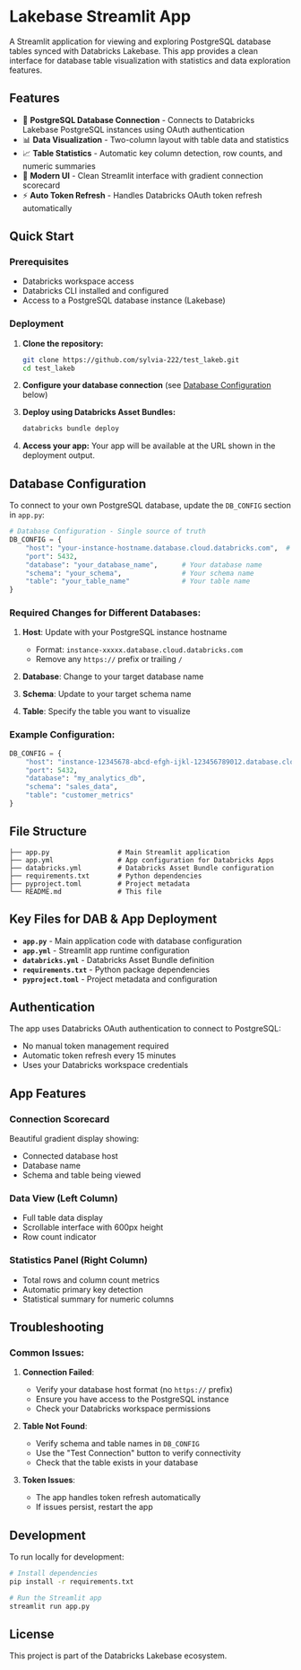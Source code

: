 # Lakebase Streamlit App

A Streamlit application for viewing and exploring PostgreSQL database tables synced with Databricks Lakebase. This app provides a clean interface for database table visualization with statistics and data exploration features.

## Features

- 🔗 **PostgreSQL Database Connection** - Connects to Databricks Lakebase PostgreSQL instances using OAuth authentication
- 📊 **Data Visualization** - Two-column layout with table data and statistics
- 📈 **Table Statistics** - Automatic key column detection, row counts, and numeric summaries
- 🎨 **Modern UI** - Clean Streamlit interface with gradient connection scorecard
- ⚡ **Auto Token Refresh** - Handles Databricks OAuth token refresh automatically

## Quick Start

### Prerequisites
- Databricks workspace access
- Databricks CLI installed and configured
- Access to a PostgreSQL database instance (Lakebase)

### Deployment

1. **Clone the repository:**
   ```bash
   git clone https://github.com/sylvia-222/test_lakeb.git
   cd test_lakeb
   ```

2. **Configure your database connection** (see [Database Configuration](#database-configuration) below)

3. **Deploy using Databricks Asset Bundles:**
   ```bash
   databricks bundle deploy
   ```

4. **Access your app:**
   Your app will be available at the URL shown in the deployment output.

## Database Configuration

To connect to your own PostgreSQL database, update the `DB_CONFIG` section in `app.py`:

```python
# Database Configuration - Single source of truth
DB_CONFIG = {
    "host": "your-instance-hostname.database.cloud.databricks.com",  # Your PostgreSQL host
    "port": 5432,  
    "database": "your_database_name",      # Your database name
    "schema": "your_schema",               # Your schema name
    "table": "your_table_name"             # Your table name
}
```

### Required Changes for Different Databases:

1. **Host**: Update with your PostgreSQL instance hostname
   - Format: `instance-xxxxx.database.cloud.databricks.com`
   - Remove any `https://` prefix or trailing `/`

2. **Database**: Change to your target database name

3. **Schema**: Update to your target schema name

4. **Table**: Specify the table you want to visualize

### Example Configuration:
```python
DB_CONFIG = {
    "host": "instance-12345678-abcd-efgh-ijkl-123456789012.database.cloud.databricks.com",
    "port": 5432,
    "database": "my_analytics_db",
    "schema": "sales_data", 
    "table": "customer_metrics"
}
```

## File Structure

```
├── app.py                 # Main Streamlit application
├── app.yml                # App configuration for Databricks Apps
├── databricks.yml         # Databricks Asset Bundle configuration
├── requirements.txt       # Python dependencies
├── pyproject.toml         # Project metadata
└── README.md              # This file
```

## Key Files for DAB & App Deployment

- **`app.py`** - Main application code with database configuration
- **`app.yml`** - Streamlit app runtime configuration  
- **`databricks.yml`** - Databricks Asset Bundle definition
- **`requirements.txt`** - Python package dependencies
- **`pyproject.toml`** - Project metadata and configuration

## Authentication

The app uses Databricks OAuth authentication to connect to PostgreSQL:
- No manual token management required
- Automatic token refresh every 15 minutes
- Uses your Databricks workspace credentials

## App Features

### Connection Scorecard
Beautiful gradient display showing:
- Connected database host
- Database name
- Schema and table being viewed

### Data View (Left Column)
- Full table data display
- Scrollable interface with 600px height
- Row count indicator

### Statistics Panel (Right Column)
- Total rows and column count metrics
- Automatic primary key detection
- Statistical summary for numeric columns

## Troubleshooting

### Common Issues:

1. **Connection Failed**: 
   - Verify your database host format (no `https://` prefix)
   - Ensure you have access to the PostgreSQL instance
   - Check your Databricks workspace permissions

2. **Table Not Found**:
   - Verify schema and table names in `DB_CONFIG`
   - Use the "Test Connection" button to verify connectivity
   - Check that the table exists in your database

3. **Token Issues**:
   - The app handles token refresh automatically
   - If issues persist, restart the app

## Development

To run locally for development:

```bash
# Install dependencies
pip install -r requirements.txt

# Run the Streamlit app
streamlit run app.py
```

## License

This project is part of the Databricks Lakebase ecosystem.
